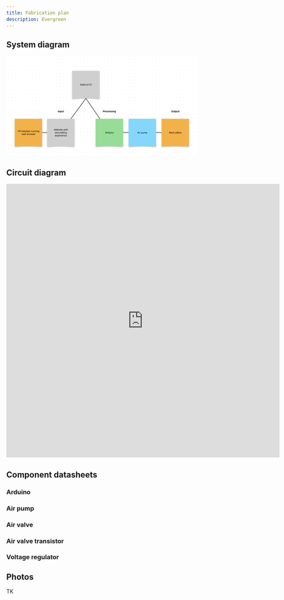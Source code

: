 ```yaml
---
title: Fabrication plan
description: Evergreen
---
```


## System diagram

![Diagram](../../../assets/fab/diagram.png)

## Circuit diagram

<iframe height="720" width="720" allowfullscreen frameBorder="0" src="https://www.flux.ai/lachlanjcnyu/london-smog?embed=1&editor=schematic" style="aspect-ratio: 1 / 1"></iframe>

## Component datasheets

### Arduino

<object data="https://docs.arduino.cc/resources/datasheets/ABX00027-datasheet.pdf" width="100%" height="512"></object>

### Air pump

<object data="/datasheets/pump.pdf" width="100%" height="512"></object>

### Air valve

<object data="/datasheets/valve.pdf" width="100%" height="512"></object>

### Air valve transistor

<object data="/datasheets/TIP102.pdf" width="100%" height="512"></object>

### Voltage regulator

<object data="/datasheets/LM7805.pdf" width="100%" height="512"></object>

## Photos

TK
